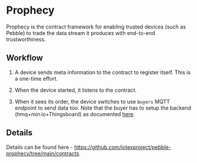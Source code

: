 # Prophecy

Prophecy is the contract framework for enabling trusted devices (such as Pebble) to trade the data stream it produces with end-to-end trustworthiness.


## Workflow

1. A device sends meta information to the contract to register itself. This is a one-time effort.
  
2. When the device started, it listens to the contract.

3. When it sees its order, the device switches to use `buyers` MQTT endpoint to send data too. Note that the buyer has to setup the backend (hmq+min.io+Thingsboard) as documented [here](https://github.com/iotexproject/pebble-backend).

## Details

Details can be found here - https://github.com/iotexproject/pebble-prophecy/tree/main/contracts.

